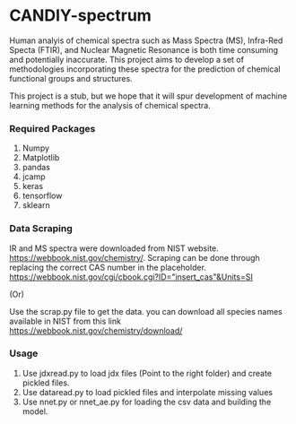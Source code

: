 # CANDIY-spectrum

Human analyis of chemical spectra such as Mass Spectra (MS), Infra-Red Specta (FTIR), and Nuclear Magnetic Resonance is both time consuming and potentially inaccurate. This project aims to develop a set of methodologies incorporating these spectra for the prediction of chemical functional groups and structures.

This project is a stub, but we hope that it will spur development of machine learning methods for the analysis of chemical spectra.


### Required Packages
1) Numpy  
2) Matplotlib
3) pandas
4) jcamp
5) keras
6) tensorflow 
7) sklearn

### Data Scraping
IR and MS spectra were downloaded from NIST website. https://webbook.nist.gov/chemistry/. 
Scraping can be done through replacing the correct CAS number in the placeholder. https://webbook.nist.gov/cgi/cbook.cgi?ID="insert_cas"&Units=SI

(Or)

Use the scrap.py file to get the data. you can download all species names available in NIST from this link https://webbook.nist.gov/chemistry/download/

### Usage
1) Use jdxread.py to load jdx files (Point to the right folder) and create pickled files.
2) Use dataread.py to load pickled files and interpolate missing values
3) Use nnet.py or nnet_ae.py for loading the csv data and building the model.
